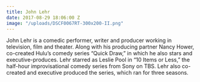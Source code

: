 ```yaml
---
title: John Lehr
date: 2017-08-29 18:06:00 Z
image: "/uploads/DSCF0067RT-300x200-II.png"
---
```


John Lehr is a comedic performer, writer and producer working in television, film and theater. Along with his producing partner Nancy Hower, co-created Hulu’s comedy series “Quick Draw,” in which he also stars and executive-produces. Lehr starred as Leslie Pool in “10 Items or Less,” the half-hour improvisational comedy series from Sony on TBS. Lehr also co-created and executive produced the series, which ran for three seasons.
